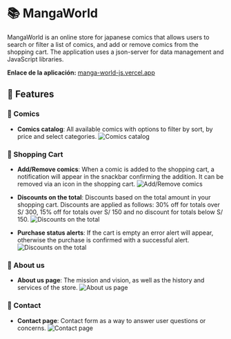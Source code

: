 # 📚 MangaWorld

MangaWorld is an online store for japanese comics that allows users to search or filter a list of comics, and add or remove comics from the shopping cart. The application uses a json-server for data management and JavaScript libraries.

**Enlace de la aplicación:** [manga-world-js.vercel.app](https://manga-world-js.vercel.app)

## 📝 Features
### 🎯 Comics
- **Comics catalog**: All available comics with options to filter by sort, by price and select categories.
  ![Comics catalog](./img/execution/catalog.gif)

### 🎯 Shopping Cart
- **Add/Remove comics**: When a comic is added to the shopping cart, a notification will appear in the snackbar confirming the addition. It can be removed via an icon in the shopping cart.
  ![Add/Remove comics](./img/execution/add-remove-comics.gif)

- **Discounts on the total**: Discounts based on the total amount in your shopping cart. Discounts are applied as follows: 30% off for totals over S/ 300, 15% off for totals over S/ 150 and no discount for totals below S/ 150.
  ![Discounts on the total](./img/execution/discount.gif)

- **Purchase status alerts**: If the cart is empty an error alert will appear, otherwise the purchase is confirmed with a successful alert.
  ![Discounts on the total](./img/execution/alert-status.gif)

### 🎯 About us
- **About us page**: The mission and vision, as well as the history and services of the store.
  ![About us page](./img/execution/about-us.gif)

### 🎯 Contact
- **Contact page**: Contact form as a way to answer user questions or concerns.
  ![Contact page](./img/execution/contact.gif)

